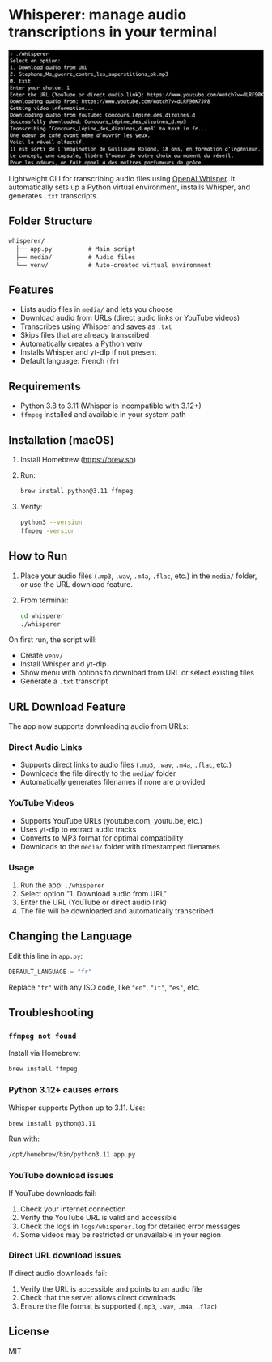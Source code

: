 # Whisperer: manage audio transcriptions in your terminal

![Example](example.png)

Lightweight CLI for transcribing audio files using [OpenAI Whisper](https://github.com/openai/whisper). It automatically sets up a Python virtual environment, installs Whisper, and generates `.txt` transcripts.

## Folder Structure

```
whisperer/
  ├── app.py          # Main script
  ├── media/          # Audio files
  └── venv/           # Auto-created virtual environment
```

## Features

- Lists audio files in `media/` and lets you choose
- Download audio from URLs (direct audio links or YouTube videos)
- Transcribes using Whisper and saves as `.txt`
- Skips files that are already transcribed
- Automatically creates a Python venv
- Installs Whisper and yt-dlp if not present
- Default language: French (`fr`)

## Requirements

- Python 3.8 to 3.11 (Whisper is incompatible with 3.12+)
- `ffmpeg` installed and available in your system path

## Installation (macOS)

1. Install Homebrew (https://brew.sh)
2. Run:

   ```bash
   brew install python@3.11 ffmpeg
   ```

3. Verify:

   ```bash
   python3 --version
   ffmpeg -version
   ```

## How to Run

1. Place your audio files (`.mp3`, `.wav`, `.m4a`, `.flac`, etc.) in the `media/` folder, or use the URL download feature.
2. From terminal:

   ```bash
   cd whisperer
   ./whisperer
   ```

On first run, the script will:
- Create `venv/`
- Install Whisper and yt-dlp
- Show menu with options to download from URL or select existing files
- Generate a `.txt` transcript

## URL Download Feature

The app now supports downloading audio from URLs:

### Direct Audio Links
- Supports direct links to audio files (`.mp3`, `.wav`, `.m4a`, `.flac`, etc.)
- Downloads the file directly to the `media/` folder
- Automatically generates filenames if none are provided

### YouTube Videos
- Supports YouTube URLs (youtube.com, youtu.be, etc.)
- Uses yt-dlp to extract audio tracks
- Converts to MP3 format for optimal compatibility
- Downloads to the `media/` folder with timestamped filenames

### Usage
1. Run the app: `./whisperer`
2. Select option "1. Download audio from URL"
3. Enter the URL (YouTube or direct audio link)
4. The file will be downloaded and automatically transcribed

## Changing the Language

Edit this line in `app.py`:

```python
DEFAULT_LANGUAGE = "fr"
```

Replace `"fr"` with any ISO code, like `"en"`, `"it"`, `"es"`, etc.

## Troubleshooting

### `ffmpeg not found`

Install via Homebrew:

```bash
brew install ffmpeg
```

### Python 3.12+ causes errors

Whisper supports Python up to 3.11. Use:

```bash
brew install python@3.11
```

Run with:

```bash
/opt/homebrew/bin/python3.11 app.py
```

### YouTube download issues

If YouTube downloads fail:
1. Check your internet connection
2. Verify the YouTube URL is valid and accessible
3. Check the logs in `logs/whisperer.log` for detailed error messages
4. Some videos may be restricted or unavailable in your region

### Direct URL download issues

If direct audio downloads fail:
1. Verify the URL is accessible and points to an audio file
2. Check that the server allows direct downloads
3. Ensure the file format is supported (`.mp3`, `.wav`, `.m4a`, `.flac`)

## License

MIT
